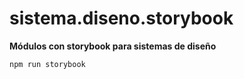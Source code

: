 # sistema.diseno.storybook

**Módulos con storybook para sistemas de diseño**

```
npm run storybook
```